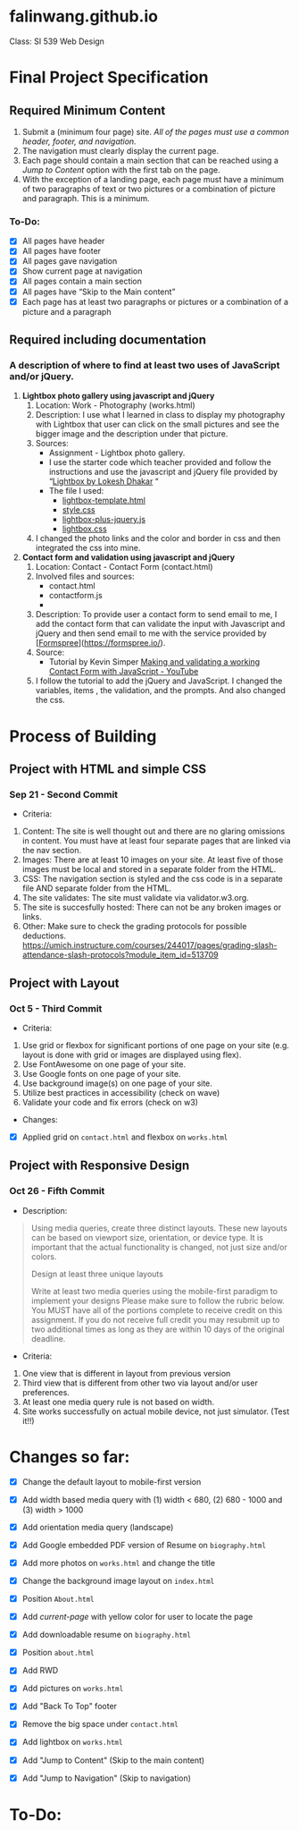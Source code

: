 # falinwang.github.io
Class: SI 539 Web Design

# Final Project Specification
## Required Minimum Content
1. Submit a (minimum four page) site.  *All of the pages must use a common header, footer, and navigation.*
2. The navigation must clearly display the current page.
3. Each page should contain a main section that can be reached using a *Jump to Content* option with the first tab on the page.
4. With the exception of a landing page, each page must have a minimum of two paragraphs of text or two pictures or a combination of picture and paragraph.  This is a minimum.

### To-Do:
- [x] All pages have header
- [x] All pages have footer
- [x] All pages gave navigation
- [x] Show current page at navigation
- [x] All pages contain a main section
- [x] All pages have “Skip to the Main content”
- [x] Each page has at least two paragraphs or pictures or a combination of a picture and a paragraph

## Required including documentation

### A description of where to find at least two uses of JavaScript and/or jQuery.

1. **Lightbox photo gallery using javascript and jQuery**
	1. Location: Work - Photography (works.html)
	2. Description: I use what I learned in class to display my photography with Lightbox that user can click on the small pictures and see the bigger image and the description under that picture.
	3. Sources: 
		- Assignment - Lightbox photo gallery. 
		- I use the starter code which teacher provided and follow the instructions and use the javascript and jQuery file provided by “[Lightbox by Lokesh Dhakar](https://lokeshdhakar.com/projects/lightbox2/) “
		- The file I used:
			- [lightbox-template.html](https://umich.instructure.com/courses/244017/files/9281693/download?verifier=66Kr6XbDJF24MXFPLVwShEltKR34p1NzRWSun1lN&wrap=1)
			- [style.css](https://umich.instructure.com/courses/244017/files/9281698/download?verifier=H7HFynFUefQutTHFxxPlmGnlPITv8eNMleLXSntf&wrap=1)
			* [lightbox-plus-jquery.js](https://github.com/lokesh/lightbox2/archive/master.zip)
			- [lightbox.css](https://github.com/lokesh/lightbox2/archive/master.zip)
	4. I changed the photo links and the color and border in css and then integrated the css into mine.
2. **Contact form and validation using javascript and jQuery**
	1. Location: Contact - Contact Form (contact.html)
	2. Involved files and sources:
		- contact.html
		- contactform.js
		- <script src="https://cdn.jsdelivr.net/npm/jquery@3.2.1/dist/jquery.min.js"></script>
	3. Description: To provide user a contact form to send email to me, I add the contact form that can validate the input with Javascript and jQuery and then send email to me with the service provided by [[Formspree](https://formspree.io/)](https://formspree.io/).
	4. Source: 
		- Tutorial by Kevin Simper [Making and validating a working Contact Form with JavaScript - YouTube](https://www.youtube.com/watch?v=eg4e-FObyJ8&t=1136s)
	5. I follow the tutorial to add the jQuery and JavaScript. I changed the variables, items , the validation, and the prompts. And also changed the css.


# Process of Building

## Project with HTML and simple CSS
### Sep 21 - Second Commit
- Criteria:
1. Content: The site is well thought out and there are no glaring omissions in content. You must have at least four separate pages that are linked via the nav section.
2. Images: There are at least 10 images on your site. At least five of those images must be local and stored in a separate folder from the HTML.
3. CSS: The navigation section is styled and the css code is in a separate file AND separate folder from the HTML.
4. The site validates: The site must validate via validator.w3.org.
5. The site is succesfully hosted: There can not be any broken images or links.
6. Other: Make sure to check the grading protocols for possible deductions. https://umich.instructure.com/courses/244017/pages/grading-slash-attendance-slash-protocols?module_item_id=513709

## Project with Layout
### Oct 5 - Third Commit
- Criteria:
1. Use grid or flexbox for significant portions of one page on your site (e.g. layout is done with grid or images are displayed using flex).
2. Use FontAwesome on one page of your site.
3. Use Google fonts on one page of your site.
4. Use background image(s) on one page of your site.
5. Utilize best practices in accessibility (check on wave)
6. Validate your code and fix errors (check on w3)

- Changes:
- [x] Applied grid on `contact.html` and flexbox on `works.html`


## Project with Responsive Design
### Oct 26 - Fifth Commit
- Description:
> Using media queries, create three distinct layouts.  These new layouts can be based on viewport size, orientation, or device type.  It is important that the actual functionality is changed, not just size and/or colors.
> 
> Design at least three unique layouts
> 
> Write at least two media queries using the mobile-first paradigm to implement your designs
> Please make sure to follow the rubric below. You MUST have all of the portions complete to receive credit on this assignment. If you do not receive full credit you may resubmit up to two additional times as long as they are within 10 days of the original deadline.

- Criteria:

1. One view that is different in layout from previous version
2. Third view that is different from other two via layout and/or user preferences.
3. At least one media query rule is not based on width.
4. Site works successfully on actual mobile device, not just simulator. (Test it!!)


# Changes so far:
- [x] Change the default layout to mobile-first version
- [x] Add width based media query with (1) width < 680, (2) 680 - 1000 and (3) width > 1000
- [x] Add orientation media query (landscape)
- [x] Add Google embedded PDF version of Resume on `biography.html`
- [x] Add more photos on `works.html` and change the title
- [x] Change the background image layout on `index.html`
- [x] Position `About.html`
- [x] Add *current-page* with yellow color for user to locate the page
- [x] Add downloadable resume on `biography.html`
- [x] Position `about.html`
- [x] Add RWD 
- [x] Add pictures on `works.html`
- [x] Add "Back To Top" footer
- [x] Remove the big space under `contact.html`
- [x] Add lightbox on `works.html`
- [x] Add "Jump to Content" (Skip to the main content)
- [x] Add "Jump to Navigation" (Skip to navigation)


# To-Do:


